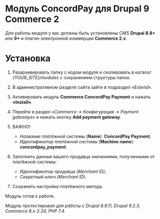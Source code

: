 # Модуль ConcordPay для Drupal 9 Commerce 2

Для работы модуля у вас должны быть установлены CMS **Drupal 8.8+** или **9+** и плагин электронной коммерции **Commerce 2.x**.

# Установка

1. Разархивировать папку с кодом модуля и скопировать в каталог *{YOUR_SITE}/modules* с сохранением структуры папок.
   
2. В административном разделе сайта зайти в подраздел *«Extend»*.

3. Активировать модуль **Commerce ConcordPay Payment** и нажать **«Install»**.

4. Перейти в раздел *«Commerce -> Конфигурация -> Payment gateways»* и нажать кнопку **Add payment gateway**.

5. ВАЖНО!
   - *Название платёжной системы* (**Name**): **ConcordPay Payment**;
   - *Идентификатор платёжной системы* (**Machine name**): **concordpay_payment**. 

6. Заполнить данные вашего продавца значениями, полученными от платёжной системы:
   - *Идентификатор продавца (Merchant ID)*;
   - *Секретный ключ (Merchant ID)*.

7. Сохранить настройки платёжного метода.

Модуль готов к работе.

*Модуль протестирован для работы с Drupal 8.9.11, Drupal 9.2.3, Commerce 8.x-2.24, PHP 7.4.*
